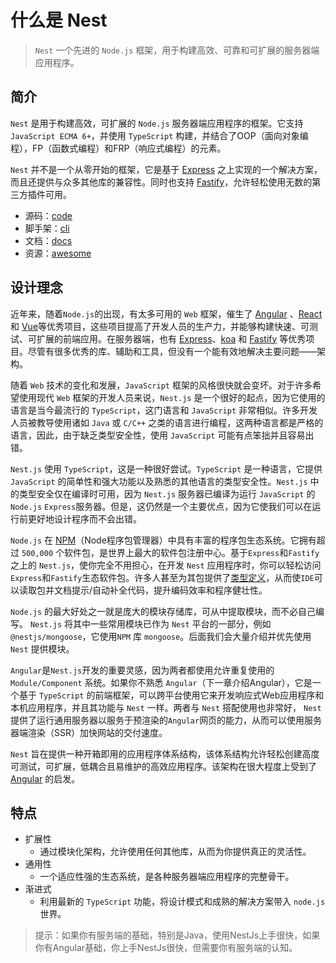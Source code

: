 # 什么是 Nest

> `Nest` 一个先进的 `Node.js` 框架，用于构建高效、可靠和可扩展的服务器端应用程序。

## 简介

`Nest` 是用于构建高效，可扩展的 `Node.js` 服务器端应用程序的框架。它支持`JavaScript ECMA 6+`，并使用 `TypeScript` 构建，并结合了OOP（面向对象编程），FP（函数式编程）和FRP（响应式编程）的元素。

`Nest` 并不是一个从零开始的框架，它是基于 [Express](https://expressjs.com/) 之上实现的一个解决方案，而且还提供与众多其他库的兼容性。同时也支持 [Fastify](https://github.com/fastify/fastify)，允许轻松使用无数的第三方插件可用。

- 源码：[code](https://github.com/nestjs/nest)
- 脚手架：[cli](https://github.com/nestjs/nest-cli)
- 文档：[docs](https://nestjs.com/)
- 资源：[awesome](https://github.com/juliandavidmr/awesome-nestjs)

## 设计理念

近年来，随着`Node.js`的出现，有太多可用的 `Web` 框架，催生了 [Angular](https://angular.io/) 、[React](https://github.com/facebook/react) 和 [Vue](https://github.com/vuejs/vue)等优秀项目，这些项目提高了开发人员的生产力，并能够构建快速、可测试、可扩展的前端应用。在服务器端，也有 [Express](https://expressjs.com/)、[koa](https://github.com/koajs/koa) 和 [Fastify](https://github.com/fastify/fastify) 等优秀项目。尽管有很多优秀的库、辅助和工具，但没有一个能有效地解决主要问题——架构。

随着 `Web` 技术的变化和发展，`JavaScript` 框架的风格很快就会变坏。对于许多希望使用现代 `Web` 框架的开发人员来说，`Nest.js` 是一个很好的起点，因为它使用的语言是当今最流行的 `TypeScript`，这门语言和 `JavaScript` 非常相似。许多开发人员被教导使用诸如 `Java` 或 `C/C++` 之类的语言进行编程，这两种语言都是严格的语言，因此，由于缺乏类型安全性，使用 `JavaScript` 可能有点笨拙并且容易出错。

`Nest.js` 使用 `TypeScript`，这是一种很好尝试。`TypeScript` 是一种语言，它提供`JavaScript` 的简单性和强大功能以及熟悉的其他语言的类型安全性。`Nest.js` 中的类型安全仅在编译时可用，因为 `Nest.js` 服务器已编译为运行 `JavaScript` 的 `Node.js` `Express`服务器。但是，这仍然是一个主要优点，因为它使我们可以在运行前更好地设计程序而不会出错。

`Node.js` 在 [NPM](https://www.npmjs.com/)（Node程序包管理器）中具有丰富的程序包生态系统。它拥有超过 `500,000` 个软件包，是世界上最大的软件包注册中心。基于`Express`和`Fastify`之上的 `Nest.js`，使你完全不用担心，在开发 `Nest` 应用程序时，你可以轻松访问`Express`和`Fastify`生态软件包。许多人甚至为其包提供了[类型定义](https://github.com/borisyankov/DefinitelyTyped)，从而使`IDE`可以读取包并文档提示/自动补全代码，提升编码效率和程序健壮性。

`Node.js` 的最大好处之一就是庞大的模块存储库，可从中提取模块，而不必自己编写。 `Nest.js` 将其中一些常用模块已作为 `Nest` 平台的一部分，例如 `@nestjs/mongoose`，它使用`NPM` 库 `mongoose`。后面我们会大量介绍并优先使用 `Nest` 提供模块。

`Angular`是`Nest.js`开发的重要灵感，因为两者都使用允许重复使用的 `Module/Component` 系统。如果你不熟悉 `Angular`（下一章介绍Angular），它是一个基于 `TypeScript` 的前端框架，可以跨平台使用它来开发响应式Web应用程序和本机应用程序，并且其功能与 `Nest` 一样。两者与 `Nest` 搭配使用也非常好， `Nest` 提供了运行通用服务器以服务于预渲染的`Angular`网页的能力，从而可以使用服务器端渲染（SSR）加快网站的交付速度。

`Nest` 旨在提供一种开箱即用的应用程序体系结构，该体系结构允许轻松创建高度可测试，可扩展，低耦合且易维护的高效应用程序。该架构在很大程度上受到了 [Angular](https://angular.io/) 的启发。

## 特点

- 扩展性
  - 通过模块化架构，允许使用任何其他库，从而为你提供真正的灵活性。
- 通用性
  - 一个适应性强的生态系统，是各种服务器端应用程序的完整骨干。
- 渐进式
  - 利用最新的 `TypeScript` 功能，将设计模式和成熟的解决方案带入 `node.js` 世界。

> 提示：如果你有服务端的基础，特别是Java，使用NestJs上手很快，如果你有Angular基础，你上手NestJs很快，但需要你有服务端的认知。